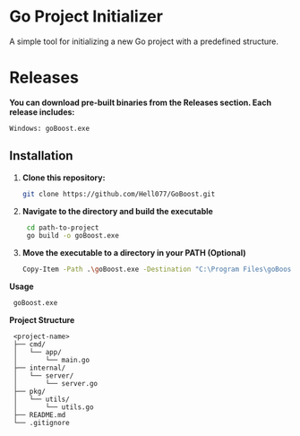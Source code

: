 # Go Project Initializer

A simple tool for initializing a new Go project with a predefined structure.

# Releases
**You can download pre-built binaries from the Releases section. Each release includes:**
```
Windows: goBoost.exe
```

## Installation

1. **Clone this repository:**

   ```bash
   git clone https://github.com/Hell077/GoBoost.git
   ```
2. **Navigate to the directory and build the executable**
   ```bash
    cd path-to-project
    go build -o goBoost.exe
   ```
3. **Move the executable to a directory in your PATH (Optional)**
    ```bash
    Copy-Item -Path .\goBoost.exe -Destination "C:\Program Files\goBoost.exe"
   ```



**Usage**

  ```bash
   goBoost.exe
   ```

**Project Structure**

  ````
   <project-name>
   ├── cmd/
   │   └── app/
   │       └── main.go
   ├── internal/
   │   └── server/
   │       └── server.go
   ├── pkg/
   │   └── utils/
   │       └── utils.go
   ├── README.md
   └── .gitignore

   ````



